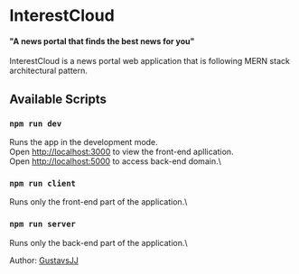 # InterestCloud

#### "A news portal that finds the best news for you"

InterestCloud is a news portal web application that is following MERN stack architectural pattern.

## Available Scripts

### `npm run dev`

Runs the app in the development mode.\
Open [http://localhost:3000](http://localhost:3000) to view the front-end apllication.\
Open [http://localhost:5000](http://localhost:5000) to access back-end domain.\

### `npm run client`

Runs only the front-end part of the application.\

### `npm run server`

Runs only the back-end part of the application.\

Author: [GustavsJJ]

[GustavsJJ]: <https://github.com/GustavsJJ>
